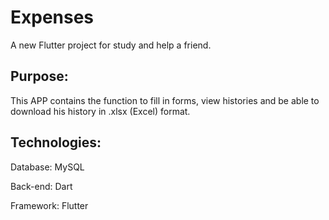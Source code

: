 # Expenses

A new Flutter project for study and help a friend.

## Purpose:

This APP contains the function to fill in forms, view histories and be able to download his history in .xlsx (Excel) format.

## Technologies:

Database: MySQL

Back-end: Dart

Framework: Flutter


